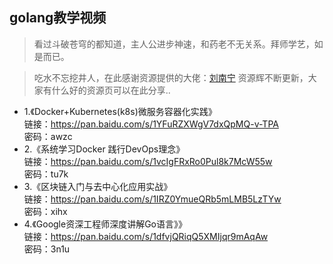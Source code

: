 ## golang教学视频
> 看过斗破苍穹的都知道，主人公进步神速，和药老不无关系。拜师学艺，如是而已。

> 吃水不忘挖井人，在此感谢资源提供的大佬：[刘南宁](https://studygolang.com/user/lnn0818)
> 资源辉不断更新，大家有什么好的资源页可以在此分享..

* 1.《Docker+Kubernetes(k8s)微服务容器化实践》<br>
 链接：https://pan.baidu.com/s/1YFuRZXWgV7dxQpMQ-v-TPA<br>
 密码：awzc
* 2.《系统学习Docker 践行DevOps理念》<br>
 链接：https://pan.baidu.com/s/1vcIgFRxRo0Pul8k7McW55w<br>
 密码：tu7k
* 3.《区块链入门与去中心化应用实战》<br>
 链接：https://pan.baidu.com/s/1IRZ0YmueQRb5mLMB5LzTYw<br>
 密码：xihx
* 4.《Google资深工程师深度讲解Go语言》》<br>
 链接：https://pan.baidu.com/s/1dfvjQRiqQ5XMIjqr9mAqAw<br>
 密码：3n1u
